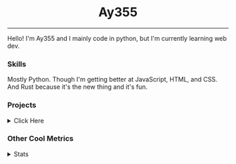 <h1 align="center"><b>Ay355</b></h1>

---

Hello! I'm Ay355 and I mainly code in python, but I'm currently learning web dev.


### Skills

Mostly Python. Though I'm getting better at JavaScript, HTML, and CSS. And Rust because it's the new thing and it's fun.


### Projects

<details>
 <summary>Click Here</summary>
<br>

 This is probably out of date

[Standle](https://discord.com/oauth2/authorize?client_id=810345494223781899&scope=bot&permissions=8)
 - A multipurpose discord bot for your discord server. Has useful and fun commands for you to mess around with. Made with [discord.py](https://www.github.com/Rapptz/discord.py).

[RoboAy355](https://github.com/Ay-355/RoboAy355)
 - A personal discord bot that I use for random things.

[Asyncdictionary](https://github.com/Ay-355/asyncdictionary)
 - An async wrapper for the freedictionaryAPI. See the README for more info.

 
That's pretty much it, other stuff is closed-source.
 
</details>


### Other Cool Metrics


<details>
<summary>Stats</summary>
<br>
 
<a href="https://github.com/Ay-355">
 <img align="center" src="https://github-readme-stats.vercel.app/api?username=Ay-355&theme=tokyonight&show_icons=true&count_private=true&hide_border=true" />
</a><a href="https://github.com/Ay-355">
  <img align="center" src="https://github-readme-stats.vercel.app/api/top-langs/?username=Ay-355&hide=toml,yaml,cmake&layout=compact&langs_count=8&theme=tokyonight&hide_border=true" />
</a>

 
&nbsp; <!-- Space character to put some space between the different stat types. -->

 
<!--START_SECTION:waka-->
**🐱 My Github Data** 

> 🏆 464 Contributions in the Year 2021
 > 
> 📦 1.2 kB Used in Github's Storage 
 > 
> 🚫 Not Opted to Hire
 > 
> 📜 12 Public Repositories 
 > 
> 🔑 3 Private Repositories  
 > 
**I'm an Early 🐤** 

```text
🌞 Morning    9 commits      █░░░░░░░░░░░░░░░░░░░░░░░░   3.63% 
🌆 Daytime    116 commits    ███████████░░░░░░░░░░░░░░   46.77% 
🌃 Evening    116 commits    ███████████░░░░░░░░░░░░░░   46.77% 
🌙 Night      7 commits      ░░░░░░░░░░░░░░░░░░░░░░░░░   2.82%

```
📅 **I'm Most Productive on Saturday** 

```text
Monday       37 commits     ███░░░░░░░░░░░░░░░░░░░░░░   14.92% 
Tuesday      34 commits     ███░░░░░░░░░░░░░░░░░░░░░░   13.71% 
Wednesday    26 commits     ██░░░░░░░░░░░░░░░░░░░░░░░   10.48% 
Thursday     43 commits     ████░░░░░░░░░░░░░░░░░░░░░   17.34% 
Friday       35 commits     ███░░░░░░░░░░░░░░░░░░░░░░   14.11% 
Saturday     46 commits     ████░░░░░░░░░░░░░░░░░░░░░   18.55% 
Sunday       27 commits     ██░░░░░░░░░░░░░░░░░░░░░░░   10.89%

```


📊 **This Week I Spent My Time On** 

```text
💬 Programming Languages: 
VimL                     35 mins             █████████████░░░░░░░░░░░░   52.1% 
Python                   10 mins             ████░░░░░░░░░░░░░░░░░░░░░   15.97% 
JSON                     10 mins             ███░░░░░░░░░░░░░░░░░░░░░░   15.15% 
Text                     9 mins              ███░░░░░░░░░░░░░░░░░░░░░░   14.37% 
PowerShell               1 min               ░░░░░░░░░░░░░░░░░░░░░░░░░   2.41%

🔥 Editors: 
Vim                      55 mins             ████████████████████░░░░░   81.63% 
Notepad++                12 mins             ████░░░░░░░░░░░░░░░░░░░░░   18.37%

🐱‍💻 Projects: 
Unknown Project          46 mins             █████████████████░░░░░░░░   68.88% 
standle-bot              10 mins             ████░░░░░░░░░░░░░░░░░░░░░   15.97% 
main                     10 mins             ███░░░░░░░░░░░░░░░░░░░░░░   15.15%

💻 Operating System: 
Windows                  1 hr 7 mins         █████████████████████████   100.0%

```

**I Mostly Code in Python** 

```text
Python                   7 repos             ███████████████████░░░░░░   77.78% 
HTML                     1 repo              ██░░░░░░░░░░░░░░░░░░░░░░░   11.11% 
C++                      1 repo              ██░░░░░░░░░░░░░░░░░░░░░░░   11.11%

```



 Last Updated on 23/08/2021
<!--END_SECTION:waka-->
</details>
